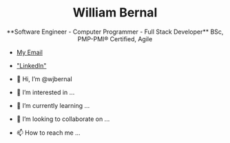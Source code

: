 <h1 align="center">William Bernal</h1>

<p align="center">
**Software Engineer - Computer Programmer - Full Stack Developer** 
BSc, PMP-PMI® Certified, Agile

</p>

- <a href="mailto:wjbernals@gmail.com?subject=Hi from your GitHub"> My Email</a>
- ["LinkedIn"](https://www.linkedin.com/in/wbernal-it/ "visit my LinkedIn profile")




- 👋 Hi, I’m @wjbernal
- 👀 I’m interested in ...
- 🌱 I’m currently learning ...
- 💞️ I’m looking to collaborate on ...
- 📫 How to reach me ...

<!---
wjbernal/wjbernal is a ✨ special ✨ repository because its `README.md` (this file) appears on your GitHub profile.
You can click the Preview link to take a look at your changes.
--->
